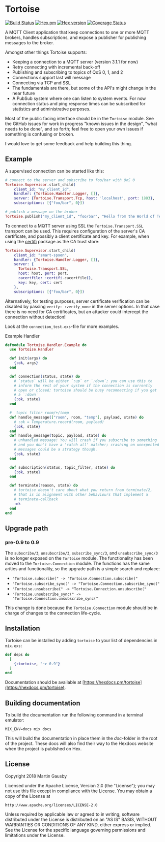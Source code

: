 # Tortoise

[![Build Status](https://semaphoreci.com/api/v1/gausby/tortoise/branches/master/badge.svg)](https://semaphoreci.com/gausby/tortoise)
[![Hex.pm](https://img.shields.io/hexpm/l/tortoise.svg "Apache 2.0 Licensed")](https://github.com/gausby/tortoise/blob/master/LICENSE)
[![Hex version](https://img.shields.io/hexpm/v/tortoise.svg "Hex version")](https://hex.pm/packages/tortoise)
[![Coverage Status](https://coveralls.io/repos/github/gausby/tortoise/badge.svg?branch=master)](https://coveralls.io/github/gausby/tortoise?branch=master)

A MQTT Client application that keep connections to one or more MQTT
brokers, handles subscriptions, and expose a publisher for publishing
messages to the broker.

Amongst other things Tortoise supports:

  - Keeping a connection to a MQTT server (version 3.1.1 for now)
  - Retry connecting with incremental back-off
  - Publishing and subscribing to topics of QoS 0, 1, and 2
  - Connections support last will message
  - Connecting via TCP and SSL
  - The fundamentals are there, but some of the API's might change in
    the near future
  - A PubSub system where one can listen to system events. For now
    connection status and ping response times can be subscribed for
    statistics and administrative purposes.

Most of the public facing interface should be in the `Tortoise`
module. See the GitHub issues for work in progress "known issues in
the design", "what needs to be done", and so forth; feel free to open
your own issues if something is confusing or broken.

I would love to get some feedback and help building this thing.

## Example

A supervised connection can be started like this:

``` elixir
# connect to the server and subscribe to foo/bar with QoS 0
Tortoise.Supervisor.start_child(
    client_id: "my_client_id",
    handler: {Tortoise.Handler.Logger, []},
    server: {Tortoise.Transport.Tcp, host: 'localhost', port: 1883},
    subscriptions: [{"foo/bar", 0}])

# publish a message on the broker
Tortoise.publish("my_client_id", "foo/bar", "Hello from the World of Tomorrow !", qos: 0)
```

To connect to a MQTT server using SSL the `Tortoise.Transport.SSL`
transport can be used. This requires configuration of the server's
CA certificate, and possibly a client certificate and key. For
example, when using the [certifi](https://hex.pm/packages/certifi)
package as the CA trust store:

``` elixir
Tortoise.Supervisor.start_child(
    client_id: "smart-spoon",
    handler: {Tortoise.Handler.Logger, []},
    server: {
      Tortoise.Transport.SSL,
      host: host, port: port,
      cacertfile: :certifi.cacertfile(),
      key: key, cert: cert
    },
    subscriptions: [{"foo/bar", 0}])
```

Alternatively, for testing purposes, server certificate verification
can be disabled by passing `verify: :verify_none` in the server
options. In that case there is no need for CA certificates, but an
attacker could intercept the connection without detection!

Look at the `connection_test.exs`-file for more examples.

Example Handler
```elixir
defmodule Tortoise.Handler.Example do
  use Tortoise.Handler

  def init(args) do
    {:ok, args}
  end

  def connection(status, state) do
    # `status` will be either `:up` or `:down`; you can use this to
    # inform the rest of your system if the connection is currently
    # open or closed; tortoise should be busy reconnecting if you get
    # a `:down`
    {:ok, state}
  end

  #  topic filter room/+/temp
  def handle_message(["room", room, "temp"], payload, state) do
    # :ok = Temperature.record(room, payload)
    {:ok, state}
  end
  def handle_message(topic, payload, state) do
    # unhandled message! You will crash if you subscribe to something
    # and you don't have a 'catch all' matcher; crashing on unexpected
    # messages could be a strategy though.
    {:ok, state}
  end

  def subscription(status, topic_filter, state) do
    {:ok, state}
  end

  def terminate(reason, state) do
    # tortoise doesn't care about what you return from terminate/2,
    # that is in alignment with other behaviours that implement a
    # terminate-callback
    :ok
  end
end
```

## Upgrade path

### pre-0.9 to 0.9

The `subscribe/3`, `unsubscribe/3`, `subscribe_sync/3`, and
`unsubscribe_sync/3` is no longer exposed on the `Tortoise`
module. The functionality has been moved to the `Tortoise.Connection`
module. The functions has the same arities and functionality, so the
upgrade path is a simple search and replace:

  - `"Tortoise.subscribe(" -> "Tortoise.Connection.subscribe("`
  - `"Tortoise.subscribe_sync(" -> "Tortoise.Connection.subscribe_sync("`
  - `"Tortoise.unsubscribe(" -> "Tortoise.Connection.unsubscribe("`
  - `"Tortoise.unsubscribe_sync(" -> "Tortoise.Connection.unsubscribe_sync("`

This change is done because the `Tortoise.Connection` module should be
in charge of changes to the connection life-cycle.

## Installation

Tortoise can be installed by adding `tortoise` to your list of
dependencies in `mix.exs`:

```elixir
def deps do
  [
    {:tortoise, "~> 0.9"}
  ]
end
```

Documentation should be available at
[https://hexdocs.pm/tortoise](https://hexdocs.pm/tortoise).

## Building documentation

To build the documentation run the following command in a terminal emulator:

``` shell
MIX_ENV=docs mix docs
```

This will build the documentation in place them in the *doc*-folder in
the root of the project. These docs will also find their way to the
Hexdocs website when the project is published on Hex.

## License

Copyright 2018 Martin Gausby

Licensed under the Apache License, Version 2.0 (the "License");
you may not use this file except in compliance with the License.
You may obtain a copy of the License at

    http://www.apache.org/licenses/LICENSE-2.0

Unless required by applicable law or agreed to in writing, software
distributed under the License is distributed on an "AS IS" BASIS,
WITHOUT WARRANTIES OR CONDITIONS OF ANY KIND, either express or implied.
See the License for the specific language governing permissions and
limitations under the License.
